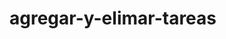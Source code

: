 # agregar-y-elimar-tareas

<!DOCTYPE html>
<html lang="en">
<head>
    <meta charset="UTF-8">
    <meta name="viewport" content="width=device-width, initial-scale=1.0">
    <title>Lista de Tareas</title>
    <script src="script.js" defer></script>
    <style>
    h2 {
        color: #2c3e50;}

    body {
            font-family: 'Arial', sans-serif;
            background-color: #f0f8ff;
            text-align: center;
        }


    </style>
</head>
<body>
    <h2>Lista de Tareas</h2>
    
    <input type="text" id="tarea" placeholder="Escribe una tarea">
    <button id="agregar">Agregar</button>
    <ul id="lista"></ul>

</body>
</html>
 <script>
document.addEventListener("DOMContentLoaded", () => {
    const inputTarea = document.querySelector("input");
    const botonAgregar = document.querySelector("button");
    const listaTareas = document.querySelector("ul");

    botonAgregar.addEventListener("click", () => {
        const textoTarea = inputTarea.value.trim();
        if (textoTarea !== "") {
            const li = document.createElement("li");
            li.textContent = textoTarea;
            
            const botonEliminar = document.createElement("button");
            botonEliminar.textContent = "Eliminar";
            botonEliminar.addEventListener("click", () => {
                listaTareas.removeChild(li);
            });

            li.appendChild(botonEliminar);
            listaTareas.appendChild(li);
            inputTarea.value = "";
            inputTarea.focus();
        }
    });
});
 </script>
